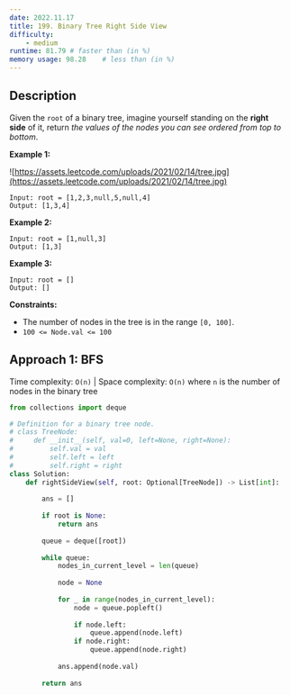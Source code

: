 ```yaml
---
date: 2022.11.17
title: 199. Binary Tree Right Side View
difficulty:
    - medium
runtime: 81.79 # faster than (in %)
memory usage: 98.28    # less than (in %)
---
```

## Description
Given the `root` of a binary tree, imagine yourself standing on the **right side** of it, return *the values of the nodes you can see ordered from top to bottom*.

**Example 1:**

![https://assets.leetcode.com/uploads/2021/02/14/tree.jpg](https://assets.leetcode.com/uploads/2021/02/14/tree.jpg)

```
Input: root = [1,2,3,null,5,null,4]
Output: [1,3,4]

```

**Example 2:**

```
Input: root = [1,null,3]
Output: [1,3]

```

**Example 3:**

```
Input: root = []
Output: []

```

**Constraints:**

- The number of nodes in the tree is in the range `[0, 100]`.
- `100 <= Node.val <= 100`

## Approach 1: BFS
Time complexity: `O(n)`    |    Space complexity: `O(n)`
where `n` is the number of nodes in the binary tree

``` python
from collections import deque

# Definition for a binary tree node.
# class TreeNode:
#     def __init__(self, val=0, left=None, right=None):
#         self.val = val
#         self.left = left
#         self.right = right
class Solution:
    def rightSideView(self, root: Optional[TreeNode]) -> List[int]:
        
        ans = []
        
        if root is None:
            return ans
        
        queue = deque([root])
        
        while queue:
            nodes_in_current_level = len(queue)
            
            node = None
            
            for _ in range(nodes_in_current_level):
                node = queue.popleft()
                
                if node.left:
                    queue.append(node.left)
                if node.right:
                    queue.append(node.right)
            
            ans.append(node.val)
        
        return ans
```